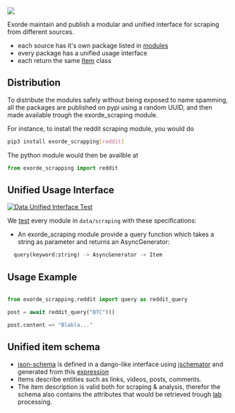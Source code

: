 <img src="https://img.shields.io/badge/how%20to-scrap-blue?style=for-the-badge" />

Exorde maintain and publish a modular and unified interface for scraping from different sources.

- each source has it's own package listed in [modules](./modules)
- every package has a unified usage interface
- each return the same [Item](../schema) class

## Distribution

To distribute the modules safely without being exposed to name spamming, all the packages are published on pypi using a random UUID, and then made available trough the exorde_scraping module.

For instance, to install the reddit scraping module, you would do
```bash
pip3 install exorde_scrapping[reddit]
```

The python module would then be availble at

```python
from exorde_scrapping import reddit
```

## Unified Usage Interface

[![Data Unified Interface Test](https://github.com/exorde-labs/exorde/actions/workflows/interface-test.yaml/badge.svg)](https://github.com/exorde-labs/exorde/actions/workflows/interface-test.yaml)

We [test](https://github.com/exorde-labs/exorde/blob/mangle/data/tests/test_unified_interface.py) every module in `data/scraping` with these specifications:

- An exorde_scraping module provide a query function which takes a string as parameter and returns an AsyncGenerator:
```python
  query(keyword:string) -> AsyncGenerator -> Item
```

## Usage Example

```python

from exorde_scrapping.reddit import query as reddit_query

post = await reddit_query("BTC")()

post.content => "Blabla..."
```


## Unified item schema
- [json-schema](https://github.com/exorde-labs/exorde/schema/schema.json) is defined in a dango-like interface using [jschemator](https://github.com/exorde-labs/jschemator) and generated from this [expression](./exorde_data/__init__.py)
- Items describe entities such as links, videos, posts, comments.
- The item description is valid both for scraping & analysis, therefor the schema also contains the attributes that would be retrieved trough [lab](../lab) processing.
